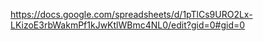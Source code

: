 https://docs.google.com/spreadsheets/d/1pTlCs9URO2Lx-LKizoE3rbWakmPf1kJwKtlWBmc4NL0/edit?gid=0#gid=0
